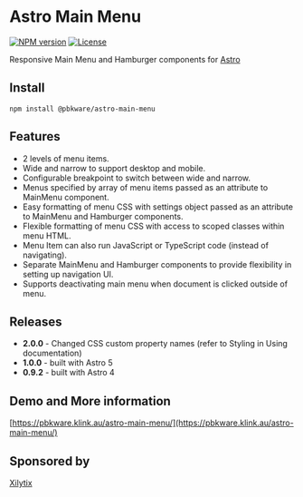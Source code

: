# Astro Main Menu

[![NPM version](https://img.shields.io/npm/v/@pbkware/astro-main-menu)](https://www.npmjs.com/package/@pbkware/astro-main-menu) [![License](https://img.shields.io/github/license/pbkware/astro-main-menu)](https://github.com/pbkware/astro-main-menu?tab=MIT-1-ov-file#readme)

Responsive Main Menu and Hamburger components for [Astro](https://astro.build)

## Install
```
npm install @pbkware/astro-main-menu
```

## Features
* 2 levels of menu items.
* Wide and narrow to support desktop and mobile.
* Configurable breakpoint to switch between wide and narrow.
* Menus specified by array of menu items passed as an attribute to MainMenu component.
* Easy formatting of menu CSS with settings object passed as an attribute to MainMenu and Hamburger components.
* Flexible formatting of menu CSS with access to scoped classes within menu HTML.
* Menu Item can also run JavaScript or TypeScript code (instead of navigating).
* Separate MainMenu and Hamburger components to provide flexibility in setting up navigation UI.
* Supports deactivating main menu when document is clicked outside of menu.

## Releases
* **2.0.0** - Changed CSS custom property names (refer to Styling in Using documentation)
* **1.0.0** - built with Astro 5
* **0.9.2** - built with Astro 4

## Demo and More information
[https://pbkware.klink.au/astro-main-menu/](https://pbkware.klink.au/astro-main-menu/)

## Sponsored by
[Xilytix](https://xilytix.com)